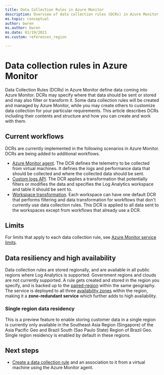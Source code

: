 ```yaml
---
title: Data Collection Rules in Azure Monitor
description: Overview of data collection rules (DCRs) in Azure Monitor including their contents and structure and how you can create and work with them.
ms.topic: conceptual
author: bwren
ms.author: bwren
ms.date: 01/19/2021
ms.custom: references_region

---
```


# Data collection rules in Azure Monitor
Data Collection Rules (DCRs) in Azure Monitor define data coming into Azure Monitor. DCRs may specify where that data should be sent or stored and may also filter or transform it. Some data collection rules will be created and managed by Azure Monitor, while you may create others to customize data collection for your particular requirements. This article describes DCRs including their contents and structure and how you can create and work with them.

## Current workflows
DCRs are currently implemented in the following scenarios in Azure Monitor. DCRs are being added to additional workflows.

- [Azure Monitor agent](../agents/azure-monitor-agent-overview.md). The DCR defines the telemetry to be collected from virtual machines. It defines the logs and performance data that should be collected and where the collected data should be sent.
- [Custom logs API](). The DCR applies a transformation that potentially filters or modifies  the data and specifies the Log Analytics workspace and table it should be sent to.
- [Workspace transformation](). Each workspace can have one default DCR that performs filtering and data transformation for workflows that don't currently use data collection rules. This DCR is applied to all data sent to the workspaces except from workflows that already use a DCR.

## Limits
For limits that apply to each data collection rule, see [Azure Monitor service limits](../service-limits.md#data-collection-rules).

## Data resiliency and high availability
Data collection rules are stored regionally, and are available in all public regions where Log Analytics is supported. Government regions and clouds are not currently supported. A rule gets created and stored in the region you specify, and is backed up to the [paired-region](../../availability-zones/cross-region-replication-azure.md#azure-cross-region-replication-pairings-for-all-geographies) within the same geography. The service is deployed to all three [availability zones](../../availability-zones/az-overview.md#availability-zones) within the region, making it a **zone-redundant service** which further adds to high availability.


### Single region data residency
This is a preview feature to enable storing customer data in a single region is currently only available in the Southeast Asia Region (Singapore) of the Asia Pacific Geo and Brazil South (Sao Paulo State) Region of Brazil Geo. Single region residency is enabled by default in these regions.

## Next steps

- [Create a data collection rule](../agents/data-collection-rule-azure-monitor-agent.md) and an association to it from a virtual machine using the Azure Monitor agent.
